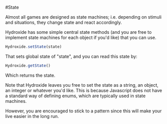 #State

Almost all games are designed as state machines; i.e. depending on stimuli and situations, they change state and react accordingly.

Hydroxide has some simple central state methods (and you are free to implement state machines for each object if you'd like) that you can use.

```javascript
Hydroxide.setState(state)
```

That sets global state of "state", and you can read this state by:

```javascript
Hydroxide.getState()
```

Which returns the state.

Note that Hydroxide leaves you free to set the state as a string, an object, an integer or whatever you'd like.
This is because Javascript does not have a standard way of defining enums, which are typically used in state machines.

However, you are encouraged to stick to a pattern since this will make your live easier in the long run.
